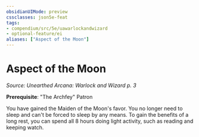 ```yaml
---
obsidianUIMode: preview
cssclasses: json5e-feat
tags:
- compendium/src/5e/uawarlockandwizard
- optional-feature/ei
aliases: ["Aspect of the Moon"]
---
```

# Aspect of the Moon
*Source: Unearthed Arcana: Warlock and Wizard p. 3*  

**Prerequisite**: "The Archfey" Patron

You have gained the Maiden of the Moon's favor. You no longer need to sleep and can't be forced to sleep by any means. To gain the benefits of a long rest, you can spend all 8 hours doing light activity, such as reading and keeping watch.